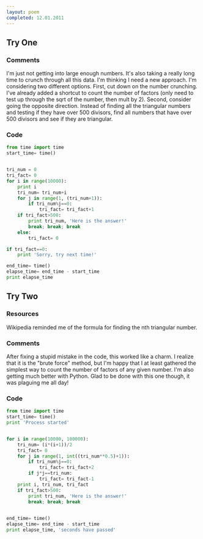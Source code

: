 ```yaml
---
layout: poem
completed: 12.01.2011
---
```


## Try One

### Comments

I'm just not getting into large enough numbers. It's also taking a really long
time to crunch through all this data. I'm thinking I need a new approach. I'm
considering two different options. First, cut down on the number crunching.
I've already added a shortcut to count the number of factors (only need to test
up through the sqrt of the number, then mult by 2). Second, consider going the
opposite direction. Instead of finding all the triangular numbers and testing
if they have over 500 divisors, find all numbers that have over 500 divisors
and see if they are triangular.

### Code

```python
from time import time
start_time= time()


tri_num = 0
tri_fact= 0
for i in range(10000):
	print i
	tri_num= tri_num+i
	for j in range(1, (tri_num+1)):
		if tri_num%j==0:
			tri_fact= tri_fact+1
	if tri_fact>500:
		print tri_num, 'Here is the answer!'
		break; break; break
	else:
		tri_fact= 0

if tri_fact==0:
	print 'Sorry, try next time!'

end_time= time()
elapse_time= end_time - start_time
print elapse_time
```

## Try Two

### Resources

Wikipedia reminded me of the formula for finding the nth triangular number.

### Comments

After fixing a stupid mistake in the code, this worked like a charm. I realize
that it is the "brute force" method, but I'm happy that I at least gathered the
simplest way to count the number of factors of any given number. I'm also
getting much better with Python. Glad to be done with this one though, it was
plaguing me all day!

### Code

```python
from time import time
start_time= time()
print 'Process started'


for i in range(10000, 100000):
	tri_num= (i*(i+1))/2
	tri_fact= 0
	for j in range(1, int((tri_num**0.5)+1)):
		if tri_num%j==0:
			tri_fact= tri_fact+2
		if j*j==tri_num:
			tri_fact= tri_fact-1
	print i, tri_num, tri_fact
	if tri_fact>500:
		print tri_num, 'Here is the answer!'
		break; break; break
	

end_time= time()
elapse_time= end_time - start_time
print elapse_time, 'seconds have passed'
```
